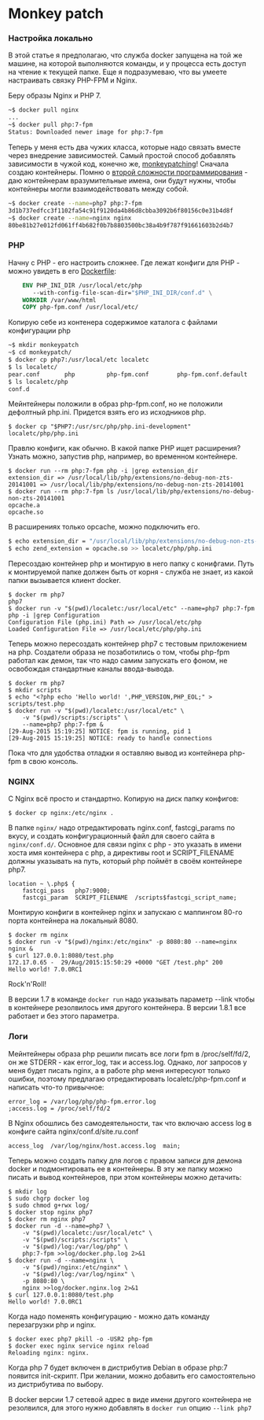 Monkey patch
========

### Настройка локально

В этой статье я предполагаю, что служба docker запущена на той же машине, на которой выполняются команды, и у процесса есть доступ на чтение к текущей папке. Еще я подразумеваю, что вы умеете настраивать связку PHP-FPM и Nginx.

Беру образы Nginx и PHP 7.
```bash
~$ docker pull nginx
...
~$ docker pull php:7-fpm
Status: Downloaded newer image for php:7-fpm
```

Теперь у меня есть два чужих класса, которые надо связать вместе через внедрение зависимостей. Самый простой способ добавлять зависимости в чужой код, конечно же, [monkeypatching](https://ru.wikipedia.org/wiki/Monkey_patch)!
Сначала создаю контейнеры. Помню о [второй сложности программирования](http://martinfowler.com/bliki/TwoHardThings.html) - даю контейнерам вразумительные имена, они будут нужны, чтобы контейнеры могли взаимодействовать между собой.
```bash
~$ docker create --name=php7 php:7-fpm
3d1b737edfcc3f1102fa54c91f9120da4b86d8cbba3092b6f80156c0e31b4d8f
~$ docker create --name=nginx nginx
80be81b27e012fd061ff4b682f0b7b8803500bc38a4b9f787f91661603b2d4b7
```

### PHP

Начну с PHP - его настроить сложнее. Где лежат конфиги для PHP - можно увидеть в его [Dockerfile](https://github.com/docker-library/php/blob/f5e091ac3815dce80ca496298e0cb94638844b10/7.0/fpm/Dockerfile):

```Dockerfile
	ENV PHP_INI_DIR /usr/local/etc/php
	   --with-config-file-scan-dir="$PHP_INI_DIR/conf.d" \
	WORKDIR /var/www/html
	COPY php-fpm.conf /usr/local/etc/

```

Копирую себе из контенера содержимое каталога с файлами конфигурации php
```Bash
~$ mkdir monkeypatch
~$ cd monkeypatch/
$ docker cp php7:/usr/local/etc localetc
$ ls localetc/
pear.conf		php			php-fpm.conf		php-fpm.conf.default	php-fpm.d
$ ls localetc/php
conf.d
```
Мейнтейнеры положили в образ php-fpm.conf, но не положили дефолтный php.ini. Придется взять его из исходников php.

	$ docker cp "$PHP7:/usr/src/php/php.ini-development" localetc/php/php.ini

Правлю конфиги, как обычно. В какой папке PHP ищет расширения?
Узнать можно, запустив php, например, во временном контейнере.
```console
$ docker run --rm php:7-fpm php -i |grep extension_dir
extension_dir => /usr/local/lib/php/extensions/no-debug-non-zts-20141001 => /usr/local/lib/php/extensions/no-debug-non-zts-20141001
$ docker run --rm php:7-fpm ls /usr/local/lib/php/extensions/no-debug-non-zts-20141001
opcache.a
opcache.so
```
В расширениях только opcache, можно подключить его. 
```Bash
$ echo extension_dir = "/usr/local/lib/php/extensions/no-debug-non-zts-20141001" >>  localetc/php/php.ini
$ echo zend_extension = opcache.so >> localetc/php/php.ini
```
Пересоздаю контейнер php и монтирую в него папку с конифгами. Путь к монтируемой папке должен быть от корня - служба не знает, из какой папки вызывается клиент docker.
```console
$ docker rm php7
php7
$ docker run -v "$(pwd)/localetc:/usr/local/etc" --name=php7 php:7-fpm php -i |grep Configuration
Configuration File (php.ini) Path => /usr/local/etc/php
Loaded Configuration File => /usr/local/etc/php/php.ini
```
Теперь можно пересоздать контейнер php7 с тестовым приложением на php. Создатели образа не позаботились о том, чтобы php-fpm работал как демон, так что надо самим запускать его фоном, не освобождая стандартные каналы ввода-вывода.
```
$ docker rm php7
$ mkdir scripts
$ echo "<?php echo 'Hello world! ',PHP_VERSION,PHP_EOL;" > scripts/test.php
$ docker run -v "$(pwd)/localetc:/usr/local/etc" \
	-v "$(pwd)/scripts:/scripts" \
	--name=php7 php:7-fpm &
[29-Aug-2015 15:19:25] NOTICE: fpm is running, pid 1
[29-Aug-2015 15:19:25] NOTICE: ready to handle connections
```
Пока что для удобства отладки я оставляю вывод из контейнера php-fpm в свою консоль.

### NGINX

С Nginx всё просто и стандартно. Копирую на диск папку конфигов:
```
$ docker cp nginx:/etc/nginx .	
```
В папке `nginx/` надо отредактировать nginx.conf, fastcgi_params по вкусу, и создать конфигурационный файл для своего сайта в `nginx/conf.d/`.
Основное для связи nginx с php - это указать в имени хоста имя контейнера с php, а директивы root и SCRIPT_FILENAME должны указывать на путь, который php поймёт в своём контейнере php7.

    location ~ \.php$ {
        fastcgi_pass   php7:9000;
        fastcgi_param  SCRIPT_FILENAME  /scripts$fastcgi_script_name;

Монтирую конфиги в контейнер nginx и запускаю с маппингом 80-го порта контейнера на локальный 8080. 

```
$ docker rm nginx
$ docker run -v "$(pwd)/nginx:/etc/nginx" -p 8080:80 --name=nginx nginx &
$ curl 127.0.0.1:8080/test.php
172.17.0.65 -  29/Aug/2015:15:50:29 +0000 "GET /test.php" 200
Hello world! 7.0.0RC1
```
Rock'n'Roll!

В версии 1.7 в команде `docker run` надо указывать параметр --link чтобы в контейнере резолвилось имя другого контейнера. В версии 1.8.1 все работает и без этого параметра.

### Логи

Мейнтейнеры образа php решили писать все логи fpm в /proc/self/fd/2, он же STDERR - как error_log, так и access.log. Однако, лог запросов у меня будет писать nginx, а в работе php меня интересуют только ошибки, поэтому предлагаю отредактировать localetc/php-fpm.conf и написать что-то привычное:

	error_log = /var/log/php/php-fpm.error.log
	;access.log = /proc/self/fd/2 

В Nginx обошлись без самодеятельности, так что включаю access log в конфиге сайта nginx/conf.d/site.ru.conf

    access_log  /var/log/nginx/host.access.log  main;

Теперь можно создать папку для логов c правом записи для демона docker и подмонтировать ее в контейнеры. 
В эту же папку можно писать и вывод контейнеров, при этом контейнеры можно детачить:
```
$ mkdir log
$ sudo chgrp docker log
$ sudo chmod g+rwx log/
$ docker stop nginx php7
$ docker rm nginx php7
$ docker run -d --name=php7 \
	-v "$(pwd)/localetc:/usr/local/etc" \
	-v "$(pwd)/scripts:/scripts" \
	-v "$(pwd)/log:/var/log/php" \
	php:7-fpm >>log/docker.php.log 2>&1
$ docker run -d --name=nginx \
	-v "$(pwd)/nginx:/etc/nginx" \
	-v "$(pwd)/log:/var/log/nginx" \
	-p 8080:80 \
	nginx >>log/docker.nginx.log 2>&1
$ curl 127.0.0.1:8080/test.php
Hello world! 7.0.0RC1
```

Когда надо поменять конфигурацию - можно дать команду перезагрузки php и nginx.
```
$ docker exec php7 pkill -o -USR2 php-fpm
$ docker exec nginx service nginx reload
Reloading nginx: nginx.
```
Когда php 7 будет включен в дистрибутив Debian в образе php:7 появится init-скрипт. При желании, можно добавить его самостоятельно из дистрибутива по выбору.

В docker версии 1.7 сетевой адрес в виде имени другого контейнера не резолвился, для этого нужно добавлять в `docker run` опцию `--link php7`
